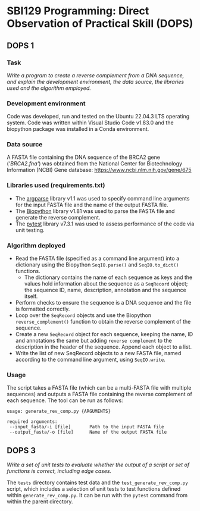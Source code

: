 # SBI129 Programming: Direct Observation of Practical Skill (DOPS)

## DOPS 1
### Task
*Write a program to create a reverse complement from a DNA sequence, and explain the development environment, the data source, the libraries used and the algorithm employed.*

### Development environment
Code was developed, run and tested on the Ubuntu 22.04.3 LTS operating system. Code was written within Visual Studio Code v1.83.0 and the biopython package was installed in a Conda environment.

### Data source
A FASTA file containing the DNA sequence of the BRCA2 gene (*'BRCA2.fna'*) was obtained from the National Center for Biotechnology Information (NCBI) Gene database: https://www.ncbi.nlm.nih.gov/gene/675

### Libraries used (requirements.txt)
- The [argparse](https://docs.python.org/3/library/argparse.html) library v1.1 was used to specify command line arguments for the input FASTA file and the name of the output FASTA file.
- The [Biopython](https://biopython.org/) library v1.81 was used to parse the FASTA file and generate the reverse complement.
- The [pytest](https://docs.pytest.org/en/7.4.x/) library v7.3.1 was used to assess performance of the code via unit testing.

### Algorithm deployed
- Read the FASTA file (specified as a command line argument) into a dictionary using the Biopython `SeqIO.parse()` and `SeqIO.to_dict()` functions.
    - The dictionary contains the name of each sequence as keys and the values hold information about the sequence as a `SeqRecord` object; the sequence ID, name, description, annotation and the sequence itself.
- Perform checks to ensure the sequence is a DNA sequence and the file is formatted correctly.
- Loop over the `SeqRecord` objects and use the Biopython `reverse_complement()` function to obtain the reverse complement of the sequence.
- Create a new `SeqRecord` object for each sequence, keeping the name, ID and annotations the same but adding `reverse complement` to the description in the header of the sequence. Append each object to a list.
- Write the list of new SeqRecord objects to a new FASTA file, named according to the command line argument, using `SeqIO.write`.

### Usage
The script takes a FASTA file (which can be a multi-FASTA file with multiple sequences) and outputs a FASTA file containing the reverse complement of each sequence. The tool can be run as follows:

```
usage: generate_rev_comp.py {ARGUMENTS}

required arguments:
 --input_fasta/-i [file]       Path to the input FASTA file
 --output_fasta/-o [file]      Name of the output FASTA file
```

## DOPS 3

*Write a set of unit tests to evaluate whether the output of a script or set of functions is correct, including edge cases.*

The `tests` directory contains test data and the `test_generate_rev_comp.py` script, which includes a selection of unit tests to test functions defined within `generate_rev_comp.py`. It can be run with the `pytest` command from within the parent directory.
